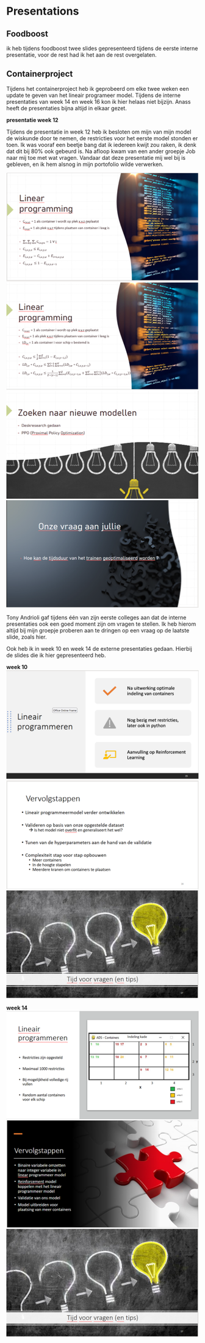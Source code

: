 # Presentations
## Foodboost

ik heb tijdens foodboost twee slides gepresenteerd tijdens de eerste interne presentatie, voor de rest had ik het aan de rest overgelaten.

## Containerproject

Tijdens het containerproject heb ik geprobeerd om elke twee weken een update te geven van het lineair programeer model. 
Tijdens de interne presentaties van week 14 en week 16 kon ik hier helaas niet bijzijn. 
Anass heeft de presentaties bijna altijd in elkaar gezet. 

**presentatie week 12**

Tijdens de presentatie in week 12 heb ik besloten om mijn van mijn model de wiskunde door te nemen, de restricties voor het eerste model stonden er toen.
Ik was vooraf een beetje bang dat ik iedereen kwijt zou raken, ik denk dat dit bij 80% ook gebeurd is. 
Na afloop kwam van een ander groepje Job naar mij toe met wat vragen. Vandaar dat deze presentatie mij wel bij is gebleven, en ik hem alsnog in mijn portofolio wilde verwerken.

![slide 1](https://github.com/Bram-tenCate/Minor-datascience/blob/main/slide%201%20week%2012.png)
![slide 2](https://github.com/Bram-tenCate/Minor-datascience/blob/main/slide%202%20week%2012.png)
![slide 3](https://github.com/Bram-tenCate/Minor-datascience/blob/main/slide%203%20week%2012.png)
![slide 4](https://github.com/Bram-tenCate/Minor-datascience/blob/main/slide%204%20week%2012.png)


Tony Andrioli gaf tijdens één van zijn eerste colleges aan dat de interne presentaties ook een goed moment zijn om vragen te stellen. 
Ik heb hierom altijd bij mijn groepje proberen aan te dringen op een vraag op de laatste slide, zoals hier.

Ook heb ik in week 10 en week 14 de externe presentaties gedaan.
Hierbij de slides die ik hier gepresenteerd heb.

**week 10**
![slide 1](https://github.com/Bram-tenCate/Minor-datascience/blob/main/slide%201%20week%2010.png)
![slide 2](https://github.com/Bram-tenCate/Minor-datascience/blob/main/slide%202%20week%2010.png)
![slide 3](https://github.com/Bram-tenCate/Minor-datascience/blob/main/slide%203%20week%2010.png)

**week 14**
![slide 1](https://github.com/Bram-tenCate/Minor-datascience/blob/main/slide%201%20week%2014.png)
![slide 2](https://github.com/Bram-tenCate/Minor-datascience/blob/main/slide%202%20week%2014.png)
![slide 3](https://github.com/Bram-tenCate/Minor-datascience/blob/main/slide%203%20week%2010.png)
